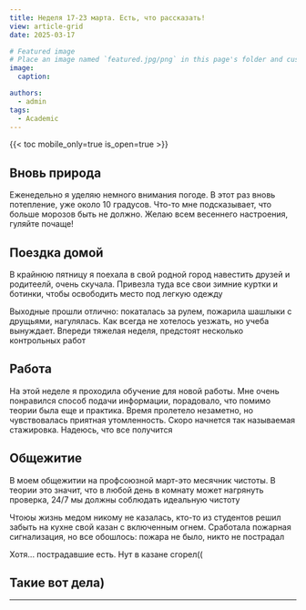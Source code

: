 ```yaml
---
title: Неделя 17-23 марта. Есть, что рассказать!
view: article-grid
date: 2025-03-17

# Featured image
# Place an image named `featured.jpg/png` in this page's folder and customize its options here.
image:
  caption: 

authors:
  - admin
tags:
  - Academic
---
```


{{< toc mobile_only=true is_open=true >}}

## Вновь природа

Еженедельно я уделяю немного внимания погоде. В этот раз вновь потепление, уже около 10 градусов. Что-то мне подсказывает, что больше морозов быть не должно. Желаю всем весеннего настроения, гуляйте почаще!

## Поездка домой

В крайнюю пятницу я поехала в свой родной город навестить друзей и родитеелй, очень скучала. Привезла туда все свои зимние куртки и ботинки, чтобы освободить место под легкую одежду

Выходные прошли отлично: покаталась за рулем, пожарила шашлыки с друщьями, нагулялась. Как всегда не хотелось уезжать, но учеба вынуждает. Впереди тяжелая неделя, предстоят несколько контрольных работ

## Работа

На этой неделе я проходила обучение для новой работы. Мне очень понравился способ подачи информации, порадовало, что помимо теории была еще и практика. Время пролетело незаметно, но чувствовалась приятная утомленность. Скоро начнется так называемая стажировка. Надеюсь, что все получится

## Общежитие

В моем общежитии на профсоюзной март-это месячник чистоты. В теории это значит, что в любой день в комнату может нагрянуть проверка, 24/7 мы должны соблюдать идеальную чистоту

Чтоюы жизнь медом никому не казалась, кто-то из студентов решил забыть на кухне свой казан с включенным огнем. Сработала пожарная сигнализация, но все обошлось: пожара не было, никто не пострадал

Хотя... пострадавшие есть. Нут в казане сгорел((

## Такие вот дела)

---
